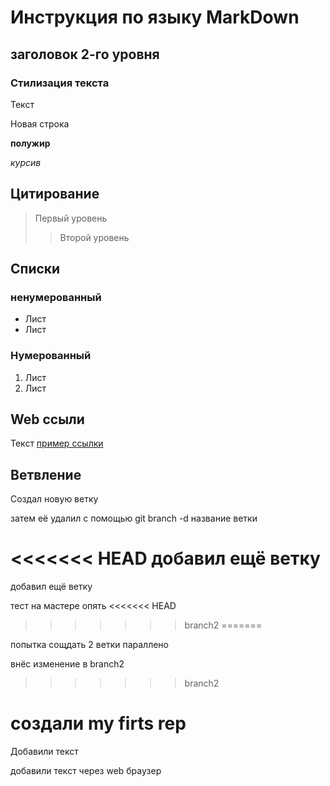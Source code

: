 # Инструкция по языку MarkDown

## заголовок 2-го уровня
### Стилизация текста

Текст

Новая строка

**полужир**

*курсив*

## Цитирование

> Первый уровень
>> Второй уровень

## Списки
### ненумерованный
* Лист
* Лист

### Нумерованный

1. Лист
2. Лист

## Web ссыли
Текст [пример ссылки](kek.com "высплывающая подстказка")

## Ветвление

Создал новую ветку

затем её удалил с помощью git branch -d название ветки

<<<<<<< HEAD
добавил ещё ветку
=======
добавил ещё ветку

тест на мастере опять
<<<<<<< HEAD  
>>>>>>> branch2
=======

попытка сощдать 2 ветки параллено

внёс изменение в branch2
>>>>>>> branch2

# создали my firts rep

Добавили текст

добавили текст через web браузер


